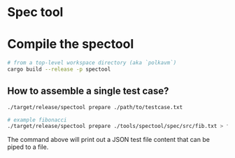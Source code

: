 # Spec tool

# Compile the spectool

```bash
# from a top-level workspace directory (aka `polkavm`)
cargo build --release -p spectool
```

## How to assemble a single test case?

``` bash
./target/release/spectool prepare ./path/to/testcase.txt

# example fibonacci
./target/release/spectool prepare ./tools/spectool/spec/src/fib.txt > fib.json
```

The command above will print out a JSON test file content that can be piped to
a file.
